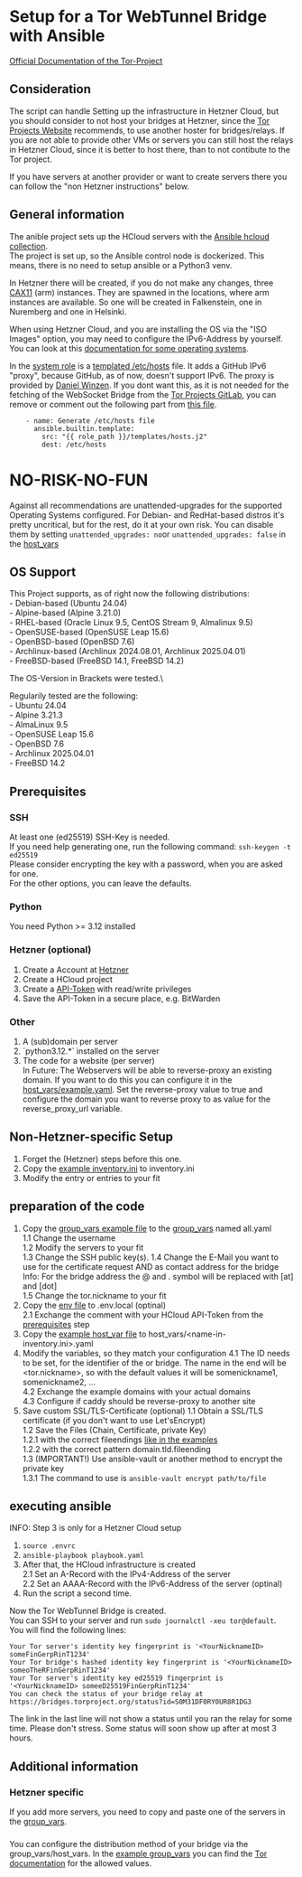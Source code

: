 # Setup for a Tor WebTunnel Bridge with Ansible
[Official Documentation of the Tor-Project](https://community.torproject.org/relay/setup/webtunnel/)

## Consideration
The script can handle Setting up the infrastructure in Hetzner Cloud, but you should consider to not host your bridges at Hetzner, since the [Tor Projects Website](https://community.torproject.org/relay/community-resources/good-bad-isps/) recommends, to use another hoster for bridges/relays.
If you are not able to provide other VMs or servers you can still host the relays in Hetzner Cloud, since it is better to host there, than to not contibute to the Tor project.

If you have servers at another provider or want to create servers there you can follow the "non Hetzner instructions" below.

## General information
The anible project sets up the HCloud servers with the [Ansible hcloud collection](https://docs.ansible.com/ansible/latest/collections/hetzner/hcloud/index.html).\
The project is set up, so the Ansible control node is dockerized. This means, there is no need to setup ansible or a Python3 venv.

In Hetzner there will be created, if you do not make any changes, three [CAX11](https://www.hetzner.com/cloud/) (arm) instances.
They are spawned in the locations, where arm instances are available.
So one will be created in Falkenstein, one in Nuremberg and one in Helsinki.

When using Hetzner Cloud, and you are installing the OS via the "ISO Images" option, you may need to configure the IPv6-Address by yourself.
You can look at this [documentation for some operating systems](https://docs.hetzner.com/de/cloud/servers/static-configuration/).

In the [system role](roles/system) is a [templated /etc/hosts](roles/system/templates/hosts.j2) file.
It adds a GitHub IPv6 "proxy", because GitHub, as of now, doesn't support IPv6.
The proxy is provided by [Daniel Winzen](https://danwin1210.de/github-ipv6-proxy.php).
If you dont want this, as it is not needed for the fetching of the WebSocket Bridge from the [Tor Projects GitLab](https://gitlab.torproject.org/tpo/anti-censorship/pluggable-transports/webtunnel), you can remove or comment out the following part from [this file](roles/system/tasks/general.yaml).
```
    - name: Generate /etc/hosts file
      ansible.builtin.template:
        src: "{{ role_path }}/templates/hosts.j2"
        dest: /etc/hosts
```

# NO-RISK-NO-FUN
Against all recommendations are unattended-upgrades for the supported Operating Systems configured.
For Debian- and RedHat-based distros it's pretty uncritical, but for the rest, do it at your own risk.
You can disable them by setting `unattended_upgrades: no`or `unattended_upgrades: false` in the [host_vars](host_vars)

## OS Support
This Project supports, as of right now the following distributions:\
    - Debian-based (Ubuntu 24.04)\
    - Alpine-based (Alpine 3.21.0)\
    - RHEL-based (Oracle Linux 9.5, CentOS Stream 9, Almalinux 9.5)\
    - OpenSUSE-based (OpenSUSE Leap 15.6)\
    - OpenBSD-based (OpenBSD 7.6)\
    - Archlinux-based (Archlinux 2024.08.01, Archlinux 2025.04.01)\
    - FreeBSD-based (FreeBSD 14.1, FreeBSD 14.2)

The OS-Version in Brackets were tested.\

Regularily tested are the following:\
    - Ubuntu 24.04\
    - Alpine 3.21.3\
    - AlmaLinux 9.5\
    - OpenSUSE Leap 15.6\
    - OpenBSD 7.6\
    - Archlinux 2025.04.01\
    - FreeBSD 14.2

## Prerequisites

### SSH
At least one (ed25519) SSH-Key is needed.\
If you need help generating one, run the following command:
```ssh-keygen -t ed25519```\
Please consider encrypting the key with a password, when you are asked for one.\
For the other options, you can leave the defaults.

### Python
You need Python >= 3.12 installed

### Hetzner (optional)
1. Create a Account at [Hetzner](https://accounts.hetzner.com/signUp)
2. Create a HCloud project
3. Create a [API-Token](https://docs.hetzner.cloud/#getting-started) with read/write privileges
4. Save the API-Token in a secure place, e.g. BitWarden

### Other
1. A (sub)domain per server
2. ´python3.12.*` installed on the server
3. The code for a website (per server)\
In Future: The Webservers will be able to reverse-proxy an existing domain. If you want to do this you can configure it in the [host_vars/example.yaml](host_vars/your-bridge-fsn-0.yaml).
Set the reverse-proxy value to true and configure the domain you want to reverse proxy to as value for the reverse_proxy_url variable.

## Non-Hetzner-specific Setup
1. Forget the (Hetzner) steps before this one.
2. Copy the [example inventory.ini](inventory.ini.example) to inventory.ini
3. Modify the entry or entries to your fit

## preparation of the code
1. Copy the [group_vars example file](group_vars/all-example.yaml) to the [group_vars](group_vars) named all.yaml\
    1.1 Change the username\
    1.2 Modify the servers to your fit\
    1.3 Change the SSH public key(s).
    1.4 Change the E-Mail you want to use for the certificate request AND as contact address for the bridge\
    Info: For the bridge address the @ and . symbol will be replaced with [at] and [dot]\
    1.5 Change the tor.nickname to your fit
2. Copy the [env file](.env) to .env.local (optinal)\
    2.1 Exchange the comment with your HCloud API-Token from the [prerequisites](#hetzner) step
3. Copy the [example host_var file](host_vars/your-bridge-0.yaml) to host_vars/<name-in-inventory.ini>.yaml
4. Modify the variables, so they match your configuration
    4.1 The ID needs to be set, for the identifier of the or bridge. The name in the end will be <tor.nickname><id>, so with the default values it will be somenickname1, somenickname2, ...\
    4.2 Exchange the example domains with your actual domains\
    4.3 Configure if caddy should be reverse-proxy to another site
5. Save custom SSL/TLS-Certificate (optional)
    1.1 Obtain a SSL/TLS certificate (if you don't want to use Let'sEncrypt)\
    1.2 Save the Files (Chain, Certificate, private Key)\
        1.2.1 with the correct fileendings [like in the examples](host_files/your-bridge-fsn-0)\
        1.2.2 with the correct pattern domain.tld.fileending\
    1.3 (IMPORTANT!) Use ansible-vault or another method to encrypt the private key\
        1.3.1 The command to use is `ansible-vault encrypt path/to/file`


## executing ansible
INFO: Step 3 is only for a Hetzner Cloud setup
1. `source .envrc`
2. `ansible-playbook playbook.yaml `
3. After that, the HCloud infrastructure is created\
    2.1 Set an A-Record with the IPv4-Address of the server\
    2.2 Set an AAAA-Record with the IPv6-Address of the server (optinal)
4. Run the script a second time.

Now the Tor WebTunnel Bridge is created.\
You can SSH to your server and run ```sudo journalctl -xeu tor@default```.\
You will find the following lines:
```
Your Tor server's identity key fingerprint is '<YourNicknameID> someFinGerpRinT1234'
Your Tor bridge's hashed identity key fingerprint is '<YourNicknameID> someoTheRFinGerpRinT1234'
Your Tor server's identity key ed25519 fingerprint is '<YourNicknameID> someeD25519FinGerpRinT1234'
You can check the status of your bridge relay at https://bridges.torproject.org/status?id=S0M31DF0RY0UR8R1DG3
```

The link in the last line will not show a status until you ran the relay for some time.
Please don't stress. Some status will soon show up after at most 3 hours.

## Additional information
### Hetzner specific
If you add more servers, you need to copy and paste one of the servers in the [group_vars](group_vars/all-example.yaml).

###
You can configure the distribution method of your bridge via the group_vars/host_vars.
In the [example group_vars](group_vars/all.yaml.example) you can find the [Tor documentation](https://gitlab.torproject.org/tpo/anti-censorship/rdsys/-/blob/main/doc/distributors.md) for the allowed values.